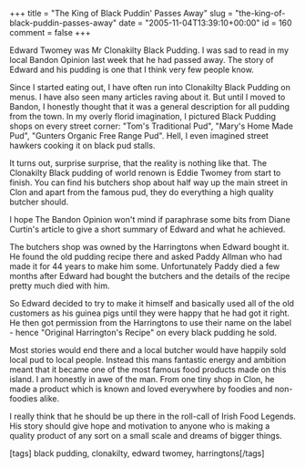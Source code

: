 +++
title = "The King of Black Puddin' Passes Away"
slug = "the-king-of-black-puddin-passes-away"
date = "2005-11-04T13:39:10+00:00"
id = 160
comment = false
+++

Edward Twomey was Mr Clonakilty Black Pudding. I was sad to read in my local Bandon Opinion last week that he had passed away. The story of Edward and his pudding is one that I think very few people know.

Since I started eating out, I have often run into Clonakilty Black Pudding on menus. I have also seen many articles raving about it. But until I moved to Bandon, I honestly thought that it was a general description for all pudding from the town. In my overly florid imagination, I pictured Black Pudding shops on every street corner: "Tom's Traditional Pud", "Mary's Home Made Pud", "Gunters Organic Free Range Pud". Hell, I even imagined street hawkers cooking it on black pud stalls. 

It turns out, surprise surprise, that the reality is nothing like that. The Clonakilty Black pudding of world renown is Eddie Twomey from start to finish. You can find his butchers shop about half way up the main street in Clon and apart from the famous pud, they do everything a high quality butcher should. 

I hope The Bandon Opinion won't mind if paraphrase some bits from Diane Curtin's article to give a short summary of Edward and what he achieved.

The butchers shop was owned by the Harringtons when Edward bought it. He found the old pudding recipe there and asked Paddy Allman who had made it for 44 years to make him some. Unfortunately Paddy died a few months after Edward had bought the butchers and the details of the recipe pretty much died with him.

So Edward decided to try to make it himself and basically used all of the old customers as his guinea pigs until they were happy that he had got it right. He then got permission from the Harringtons to use their name on the label - hence "Original Harrington's Recipe" on every black pudding he sold.

Most stories would end there and a local butcher would have happily sold local pud to local people. Instead this mans fantastic energy and ambition meant that it became one of the most famous food products made on this island. I am honestly in awe of the man. From one tiny shop in Clon, he made a product which is known and loved everywhere by foodies and non-foodies alike.

I really think that he should be up there in the roll-call of Irish Food Legends. His story should give hope and motivation to anyone who is making a quality product of any sort on a small scale and dreams of bigger things.

[tags] black pudding, clonakilty, edward twomey, harringtons[/tags]
